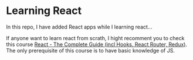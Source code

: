 # Learning React

In this repo, I have added React apps while I learning react...


If anyone want to learn react from scrath, I hight recomment you to check this course [React - The Complete Guide (incl Hooks, React Router, Redux)](https://www.udemy.com/course/react-the-complete-guide-incl-redux/). The only prerequisite of this course is to have basic knowledge of JS.